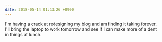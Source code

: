 ```yaml
---
date: 2018-05-14 01:13:26 +0900
---
```

I'm having a crack at redesigning my blog and am finding it taking forever. I'll bring the laptop to work tomorrow and see if I can make more of a dent in things at lunch.
